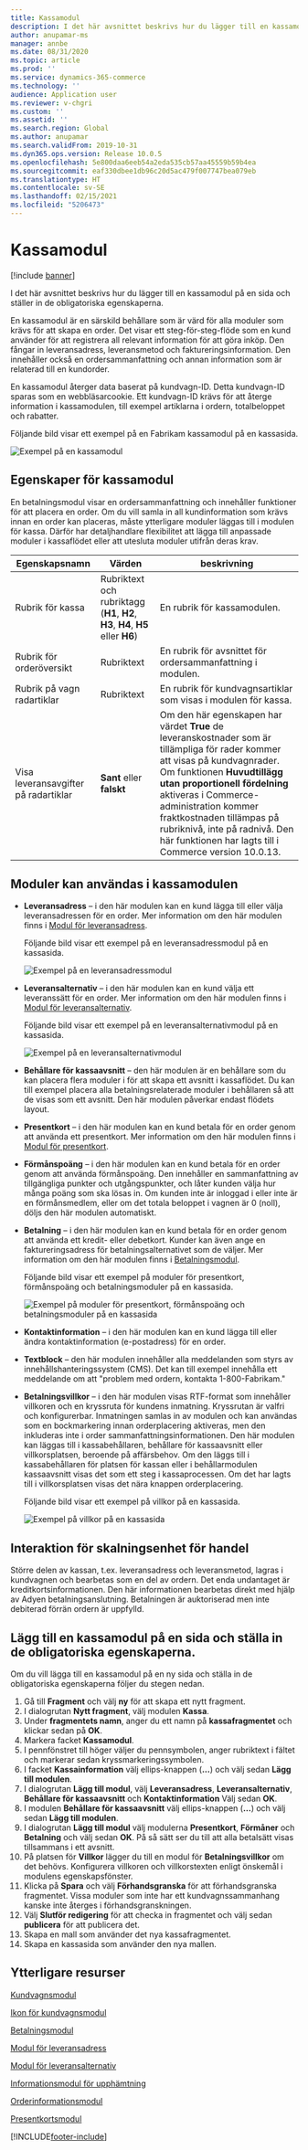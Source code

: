 ```yaml
---
title: Kassamodul
description: I det här avsnittet beskrivs hur du lägger till en kassamodul på en sida och ställer in de obligatoriska egenskaperna.
author: anupamar-ms
manager: annbe
ms.date: 08/31/2020
ms.topic: article
ms.prod: ''
ms.service: dynamics-365-commerce
ms.technology: ''
audience: Application user
ms.reviewer: v-chgri
ms.custom: ''
ms.assetid: ''
ms.search.region: Global
ms.author: anupamar
ms.search.validFrom: 2019-10-31
ms.dyn365.ops.version: Release 10.0.5
ms.openlocfilehash: 5e800daa6eeb54a2eda535cb57aa45559b59b4ea
ms.sourcegitcommit: eaf330dbee1db96c20d5ac479f007747bea079eb
ms.translationtype: HT
ms.contentlocale: sv-SE
ms.lasthandoff: 02/15/2021
ms.locfileid: "5206473"
---
```

# <a name="checkout-module"></a>Kassamodul

[!include [banner](includes/banner.md)]

I det här avsnittet beskrivs hur du lägger till en kassamodul på en sida och ställer in de obligatoriska egenskaperna.

En kassamodul är en särskild behållare som är värd för alla moduler som krävs för att skapa en order. Det visar ett steg-för-steg-flöde som en kund använder för att registrera all relevant information för att göra inköp. Den fångar in leveransadress, leveransmetod och faktureringsinformation. Den innehåller också en ordersammanfattning och annan information som är relaterad till en kundorder.

En kassamodul återger data baserat på kundvagn-ID. Detta kundvagn-ID sparas som en webbläsarcookie. Ett kundvagn-ID krävs för att återge information i kassamodulen, till exempel artiklarna i ordern, totalbeloppet och rabatter. 

Följande bild visar ett exempel på en Fabrikam kassamodul på en kassasida.

![Exempel på en kassamodul](./media/Checkout.PNG)

## <a name="checkout-module-properties"></a>Egenskaper för kassamodul

En betalningsmodul visar en ordersammanfattning och innehåller funktioner för att placera en order. Om du vill samla in all kundinformation som krävs innan en order kan placeras, måste ytterligare moduler läggas till i modulen för kassa. Därför har detaljhandlare flexibilitet att lägga till anpassade moduler i kassaflödet eller att utesluta moduler utifrån deras krav.

| Egenskapsnamn | Värden | beskrivning |
|----------------|--------|-------------|
| Rubrik för kassa | Rubriktext och rubriktagg (**H1**, **H2**, **H3**, **H4**, **H5** eller **H6**) | En rubrik för kassamodulen. |
| Rubrik för orderöversikt | Rubriktext | En rubrik för avsnittet för ordersammanfattning i modulen. |
| Rubrik på vagn radartiklar | Rubriktext | En rubrik för kundvagnsartiklar som visas i modulen för kassa. |
| Visa leveransavgifter på radartiklar | **Sant** eller **falskt** | Om den här egenskapen har värdet **True** de leveranskostnader som är tillämpliga för rader kommer att visas på kundvagnrader. Om funktionen **Huvudtillägg utan proportionell fördelning** aktiveras i Commerce-administration kommer fraktkostnaden tillämpas på rubriknivå, inte på radnivå. Den här funktionen har lagts till i Commerce version 10.0.13. |

## <a name="modules-that-can-be-used-in-the-checkout-module"></a>Moduler kan användas i kassamodulen

- **Leveransadress** – i den här modulen kan en kund lägga till eller välja leveransadressen för en order. Mer information om den här modulen finns i [Modul för leveransadress](ship-address-module.md).

    Följande bild visar ett exempel på en leveransadressmodul på en kassasida.

    ![Exempel på en leveransadressmodul](./media/ecommerce-shippingaddress.PNG)

- **Leveransalternativ** – i den här modulen kan en kund välja ett leveranssätt för en order. Mer information om den här modulen finns i [Modul för leveransalternativ](delivery-options-module.md).

    Följande bild visar ett exempel på en leveransalternativmodul på en kassasida.
 
    ![Exempel på en leveransalternativmodul](./media/ecommerce-deliveryoptions.PNG)

- **Behållare för kassaavsnitt** – den här modulen är en behållare som du kan placera flera moduler i för att skapa ett avsnitt i kassaflödet. Du kan till exempel placera alla betalningsrelaterade moduler i behållaren så att de visas som ett avsnitt. Den här modulen påverkar endast flödets layout.

- **Presentkort** – i den här modulen kan en kund betala för en order genom att använda ett presentkort. Mer information om den här modulen finns i [Modul för presentkort](add-giftcard.md).

- **Förmånspoäng** – i den här modulen kan en kund betala för en order genom att använda förmånspoäng. Den innehåller en sammanfattning av tillgängliga punkter och utgångspunkter, och låter kunden välja hur många poäng som ska lösas in. Om kunden inte är inloggad i eller inte är en förmånsmedlem, eller om det totala beloppet i vagnen är 0 (noll), döljs den här modulen automatiskt.

- **Betalning** – i den här modulen kan en kund betala för en order genom att använda ett kredit- eller debetkort. Kunder kan även ange en faktureringsadress för betalningsalternativet som de väljer. Mer information om den här modulen finns i [Betalningsmodul](payment-module.md).

    Följande bild visar ett exempel på moduler för presentkort, förmånspoäng och betalningsmoduler på en kassasida.

    ![Exempel på moduler för presentkort, förmånspoäng och betalningsmoduler på en kassasida](./media/ecommerce-payments.PNG)

- **Kontaktinformation** – i den här modulen kan en kund lägga till eller ändra kontaktinformation (e-postadress) för en order.

- **Textblock** – den här modulen innehåller alla meddelanden som styrs av innehållshanteringssystem (CMS). Det kan till exempel innehålla ett meddelande om att "problem med ordern, kontakta 1-800-Fabrikam." 

- **Betalningsvillkor** – i den här modulen visas RTF-format som innehåller villkoren och en kryssruta för kundens inmatning. Kryssrutan är valfri och konfigurerbar. Inmatningen samlas in av modulen och kan användas som en bockmarkering innan orderplacering aktiveras, men den inkluderas inte i order sammanfattningsinformationen. Den här modulen kan läggas till i kassabehållaren, behållare för kassaavsnitt eller villkorsplatsen, beroende på affärsbehov. Om den läggs till i kassabehållaren för platsen för kassan eller i behållarmodulen kassaavsnitt visas det som ett steg i kassaprocessen. Om det har lagts till i villkorsplatsen visas det nära knappen orderplacering.

    Följande bild visar ett exempel på villkor på en kassasida.

    ![Exempel på villkor på en kassasida](./media/ecommerce-checkout-terms.PNG)

## <a name="commerce-scale-unit-interaction"></a>Interaktion för skalningsenhet för handel

Större delen av kassan, t.ex. leveransadress och leveransmetod, lagras i kundvagnen och bearbetas som en del av ordern. Det enda undantaget är kreditkortsinformationen. Den här informationen bearbetas direkt med hjälp av Adyen betalningsanslutning. Betalningen är auktoriserad men inte debiterad förrän ordern är uppfylld.

## <a name="add-a-checkout-module-to-a-page-and-set-the-required-properties"></a>Lägg till en kassamodul på en sida och ställa in de obligatoriska egenskaperna.

Om du vill lägga till en kassamodul på en ny sida och ställa in de obligatoriska egenskaperna följer du stegen nedan.

1. Gå till **Fragment** och välj **ny** för att skapa ett nytt fragment.
1. I dialogrutan **Nytt fragment**, välj modulen **Kassa**.
1. Under **fragmentets namn**, anger du ett namn på **kassafragmentet** och klickar sedan på **OK**.
1. Markera facket **Kassamodul**.
1. I pennfönstret till höger väljer du pennsymbolen, anger rubriktext i fältet och markerar sedan kryssmarkeringssymbolen.
1. I facket **Kassainformation** välj ellips-knappen (**...**) och välj sedan **Lägg till modulen**.
1. I dialogrutan **Lägg till modul**, välj **Leveransadress**, **Leveransalternativ**, **Behållare för kassaavsnitt** och **Kontaktinformation** Välj sedan **OK**.
1. I modulen **Behållare för kassaavsnitt** välj ellips-knappen (**...**) och välj sedan **Lägg till modulen**.
1. I dialogrutan **Lägg till modul** välj modulerna **Presentkort**, **Förmåner** och **Betalning** och välj sedan **OK**. På så sätt ser du till att alla betalsätt visas tillsammans i ett avsnitt.
1. På platsen för **Villkor** lägger du till en modul för **Betalningsvillkor** om det behövs. Konfigurera villkoren och villkorstexten enligt önskemål i modulens egenskapsfönster.
1. Klicka på **Spara** och välj **Förhandsgranska** för att förhandsgranska fragmentet. Vissa moduler som inte har ett kundvagnssammanhang kanske inte återges i förhandsgranskningen.
1. Välj **Slutför redigering** för att checka in fragmentet och välj sedan **publicera** för att publicera det.
1. Skapa en mall som använder det nya kassafragmentet.
1. Skapa en kassasida som använder den nya mallen.

## <a name="additional-resources"></a>Ytterligare resurser

[Kundvagnsmodul](add-cart-module.md)

[Ikon för kundvagnsmodul](cart-icon-module.md)

[Betalningsmodul](payment-module.md)

[Modul för leveransadress](ship-address-module.md)

[Modul för leveransalternativ](delivery-options-module.md)

[Informationsmodul för upphämtning](pickup-info-module.md)

[Orderinformationsmodul](order-confirmation-module.md)

[Presentkortsmodul](add-giftcard.md)


[!INCLUDE[footer-include](../includes/footer-banner.md)]